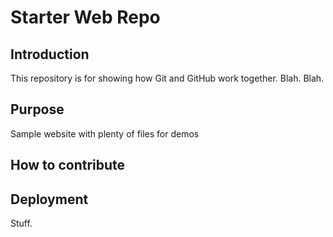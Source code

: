 # Starter Web Repo

## Introduction

This repository is for showing how Git and GitHub work together.  Blah.  Blah.

## Purpose

Sample website with plenty of files for demos

## How to contribute

## Deployment

Stuff.




